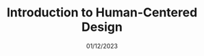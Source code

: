 ---
week-num: 1
date: 01/12/2023
title: Introduction to Human-Centered Design
recording:
slides: 
links:
    - {}
---
